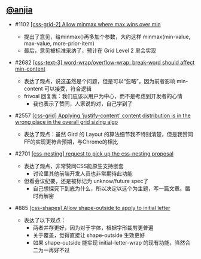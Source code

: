 ## [@anjia](https://github.com/anjia)

- \#1102 [[css-grid-2] Allow minmax where max wins over min](https://github.com/w3c/csswg-drafts/issues/1102)
  - 提出了意见，给minmax()再多加个参数，大约这样 minmax(min-value, max-value, more-prior-item)
  - 最后，意见被标准采纳了，预计在 Grid Level 2 里会实现

- \#2682 [[css-text-3] word-wrap/overflow-wrap: break-word should affect min-content](https://github.com/w3c/csswg-drafts/issues/2682)
  - 表达了观点，说这虽然是个问题，但是可以“忽略”。因为前者影响 min-content 可以接受，符合逻辑
  - frivoal 回复我：我们应该以用户为中心，而不是考虑到开发者的心情
    - 我也表示了赞同，人家说的对，自己学到了

- \#2557 [[css-grid] Applying 'justify-content' content distribution is in the wrong place in the overall grid sizing algo](https://github.com/w3c/csswg-drafts/issues/2557)
  - 表达了观点：虽然 Gird 的 Layout 的算法细节我不特别清楚，但是我赞同FF的实现更符合预期，与Chrome的相比

- \#2701 [[css-nesting] request to pick up the css-nesting proposal](https://github.com/w3c/csswg-drafts/issues/2701)
  - 表达了观点，非常赞同CSS能原生支持嵌套
    - 讨论里其他前端开发人员也非常期待此功能
  - 但看会议纪要，还是被标记为 unknow/future spec了
    - 自己想探究下到底为什么，所以决定以这个为主题，写一篇文章。届时再解密

- \#885 [[css-shapes] Allow shape-outside to apply to initial letter](https://github.com/w3c/csswg-drafts/issues/885)
  - 表达了以下观点：
    - 两者并存更好，因为对于字体，根据字形裁剪更普遍
    - 关于覆盖，觉得直接让 shape-outside 生效更好
    - 如果 shape-outside 能实现 initial-letter-wrap 的现有功能，当然合二为一再好不过